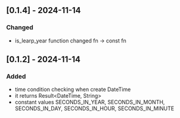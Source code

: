 ## [0.1.4] - 2024-11-14

### Changed
- is_learp_year function changed fn -> const fn


## [0.1.2] - 2024-11-14

### Added
- time condition checking when create DateTime
- it returns Result<DateTime, String>
- constant values SECONDS_IN_YEAR, SECONDS_IN_MONTH, SECONDS_IN_DAY, SECONDS_IN_HOUR, SECONDS_IN_MINUTE